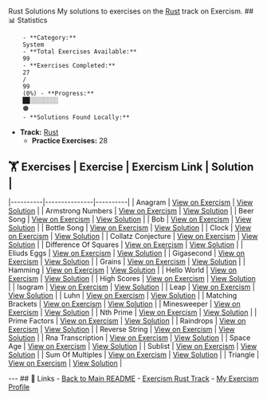 #
Rust
Solutions My solutions to exercises on the [Rust](https://exercism.org/tracks/rust)
track on Exercism. ## 📊 Statistics

        - **Category:**
        System
        - **Total Exercises Available:**
        99
        - **Exercises Completed:**
        27
        /
        99
        (0%) - **Progress:**
        ██░░░░░░░░
        🟠
        - **Solutions Found Locally:**
        
- **Track:** [Rust](https://exercism.org/tracks/rust)
    - **Practice Exercises:**
    28

## 🏋️ Exercises | Exercise | Exercism Link | Solution |
|----------|---------------|----------|
    |
    Anagram
    | [View on Exercism](https://exercism.org/tracks/rust/exercises/anagram) | [View Solution](anagram/README.md) |
    |
    Armstrong Numbers
    | [View on Exercism](https://exercism.org/tracks/rust/exercises/armstrong-numbers) | [View Solution](armstrong-numbers/README.md) |
    |
    Beer Song
    | [View on Exercism](https://exercism.org/tracks/rust/exercises/beer-song) | [View Solution](beer-song/README.md) |
    |
    Bob
    | [View on Exercism](https://exercism.org/tracks/rust/exercises/bob) | [View Solution](bob/README.md) |
    |
    Bottle Song
    | [View on Exercism](https://exercism.org/tracks/rust/exercises/bottle-song) | [View Solution](bottle-song/README.md) |
    |
    Clock
    | [View on Exercism](https://exercism.org/tracks/rust/exercises/clock) | [View Solution](clock/README.md) |
    |
    Collatz Conjecture
    | [View on Exercism](https://exercism.org/tracks/rust/exercises/collatz-conjecture) | [View Solution](collatz-conjecture/README.md) |
    |
    Difference Of Squares
    | [View on Exercism](https://exercism.org/tracks/rust/exercises/difference-of-squares) | [View Solution](difference-of-squares/README.md) |
    |
    Eliuds Eggs
    | [View on Exercism](https://exercism.org/tracks/rust/exercises/eliuds-eggs) | [View Solution](eliuds-eggs/README.md) |
    |
    Gigasecond
    | [View on Exercism](https://exercism.org/tracks/rust/exercises/gigasecond) | [View Solution](gigasecond/README.md) |
    |
    Grains
    | [View on Exercism](https://exercism.org/tracks/rust/exercises/grains) | [View Solution](grains/README.md) |
    |
    Hamming
    | [View on Exercism](https://exercism.org/tracks/rust/exercises/hamming) | [View Solution](hamming/README.md) |
    |
    Hello World
    | [View on Exercism](https://exercism.org/tracks/rust/exercises/hello-world) | [View Solution](hello-world/README.md) |
    |
    High Scores
    | [View on Exercism](https://exercism.org/tracks/rust/exercises/high-scores) | [View Solution](high-scores/README.md) |
    |
    Isogram
    | [View on Exercism](https://exercism.org/tracks/rust/exercises/isogram) | [View Solution](isogram/README.md) |
    |
    Leap
    | [View on Exercism](https://exercism.org/tracks/rust/exercises/leap) | [View Solution](leap/README.md) |
    |
    Luhn
    | [View on Exercism](https://exercism.org/tracks/rust/exercises/luhn) | [View Solution](luhn/README.md) |
    |
    Matching Brackets
    | [View on Exercism](https://exercism.org/tracks/rust/exercises/matching-brackets) | [View Solution](matching-brackets/README.md) |
    |
    Minesweeper
    | [View on Exercism](https://exercism.org/tracks/rust/exercises/minesweeper) | [View Solution](minesweeper/README.md) |
    |
    Nth Prime
    | [View on Exercism](https://exercism.org/tracks/rust/exercises/nth-prime) | [View Solution](nth-prime/README.md) |
    |
    Prime Factors
    | [View on Exercism](https://exercism.org/tracks/rust/exercises/prime-factors) | [View Solution](prime-factors/README.md) |
    |
    Raindrops
    | [View on Exercism](https://exercism.org/tracks/rust/exercises/raindrops) | [View Solution](raindrops/README.md) |
    |
    Reverse String
    | [View on Exercism](https://exercism.org/tracks/rust/exercises/reverse-string) | [View Solution](reverse-string/README.md) |
    |
    Rna Transcription
    | [View on Exercism](https://exercism.org/tracks/rust/exercises/rna-transcription) | [View Solution](rna-transcription/README.md) |
    |
    Space Age
    | [View on Exercism](https://exercism.org/tracks/rust/exercises/space-age) | [View Solution](space-age/README.md) |
    |
    Sublist
    | [View on Exercism](https://exercism.org/tracks/rust/exercises/sublist) | [View Solution](sublist/README.md) |
    |
    Sum Of Multiples
    | [View on Exercism](https://exercism.org/tracks/rust/exercises/sum-of-multiples) | [View Solution](sum-of-multiples/README.md) |
    |
    Triangle
    | [View on Exercism](https://exercism.org/tracks/rust/exercises/triangle) | [View Solution](triangle/README.md) |

--- ## 🔗 Links - [Back to Main README](../README.md) - [Exercism
Rust
Track](https://exercism.org/tracks/rust) - [My Exercism
Profile](https://exercism.org/profiles/princemuel)
